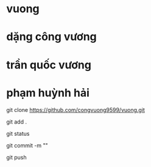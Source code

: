 # vuong
# dặng công vương
# trần quốc vương
# phạm huỳnh hải

git clone https://github.com/congvuong9599/vuong.git

git add .

git status 

git commit -m ""

git push